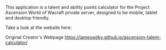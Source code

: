 This application is a talent and ability points calculator for the Project Ascension World of Wacraft private server, designed to be mobile, tablet and desktop friendly.

Take a look at the website here:

Original Creator's Webpage
https://jameswilky.github.io/ascension-talent-calculator/

